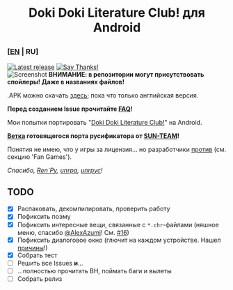 # <p align="center">Doki Doki Literature Club! для Android</p>

### [[EN](README.md) | RU]
[![Latest release](https://github-release-version.herokuapp.com/github/saber-nyan/ddlc-android/release.svg?style=flat)](https://github.com/saber-nyan/ddlc-android/releases/latest) [![Say Thanks!](https://img.shields.io/badge/Say%20Thanks-desu~-1EAEDB.svg)](https://saythanks.io/to/saber-nyan)<br/>
![Screenshot](https://i.imgur.com/yxQ2oNV.jpg)
**ВНИМАНИЕ: в репозитории могут присутствовать спойлеры! Даже в названиях файлов!**

.APK можно скачать [здесь](https://github.com/saber-nyan/ddlc-android/releases/latest); пока что только английская версия.

**Перед созданием Issue прочитайте [FAQ](https://github.com/saber-nyan/ddlc-android/wiki/FAQ-RU)!**

Мои попытки портировать "[Doki Doki Literature Club!](https://vndb.org/v21905)" на Android.

**[Ветка](https://github.com/saber-nyan/ddlc-android/tree/ru-translation) готовящегося порта русификатора от [SUN-TEAM](https://github.com/saber-nyan/ddlc-android/tree/ru-translation)!**

Понятия не имею, что у игры за лицензия... но разработчики [против](http://teamsalvato.com/ip-guidelines/)
(см. секцию 'Fan Games').

*Спасибо, [Ren`Py](https://github.com/renpy/renpy), [unrpa](https://github.com/Lattyware/unrpa), [unrpyc](https://github.com/CensoredUsername/unrpyc)!*
## TODO
- [x] Распаковать, декомпилировать, проверить работу
- [x] Пофиксить поэму
- [x] Пофиксить интересные вещи, связанные с `*.chr`-файлами (няшное меню, спасибо [@AlexAzumi](https://github.com/AlexAzumi)! См. [#16](https://github.com/saber-nyan/ddlc-android/pull/16))
- [x] Пофиксить диалоговое окно (глючит на каждом устройстве. Нашел [причины](boxes_sizing.txt)!)
- [x] Собрать тест
- [ ] Решить все Issues **и**...
- [ ] ...полностью прочитать ВН, поймать баги и вылеты
- [ ] Собрать релиз
